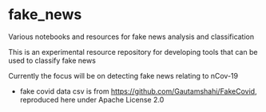 # fake_news
Various notebooks and resources for fake news analysis and classification

This is an experimental resource repository for developing tools that can be used to classify fake news

Currently the focus will be on detecting fake news relating to nCov-19
 - fake covid data csv is from https://github.com/Gautamshahi/FakeCovid, reproduced here under Apache License 2.0
